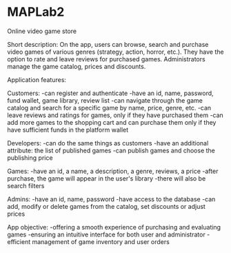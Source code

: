 # MAPLab2
Online video game store

Short description:
On the app, users can browse, search and purchase video games of various genres (strategy, action, horror, etc.). They have the option to rate and leave reviews for purchased games. Administrators manage the game catalog, prices and discounts.

Application features:

Customers:
-can register and authenticate
-have an id, name, password, fund wallet, game library, review list
-can navigate through the game catalog and search for a specific game by name, price, genre, etc.
-can leave reviews and ratings for games, only if they have purchased them
-can add more games to the shopping cart and can purchase them only if they have sufficient funds in the platform wallet

Developers:
-can do the same things as customers
-have an additional attribute: the list of published games
-can publish games and choose the publishing price

Games:
-have an id, a name, a description, a genre, reviews, a price
-after purchase, the game will appear in the user's library
-there will also be search filters

Admins:
-have an id, name, password
-have access to the database
-can add, modify or delete games from the catalog, set discounts or adjust prices

App objective:
-offering a smooth experience of purchasing and evaluating games
-ensuring an intuitive interface for both user and administrator
-efficient management of game inventory and user orders
